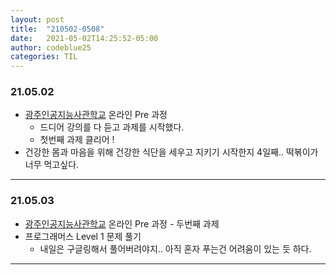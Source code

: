 ```yaml
---
layout: post
title:  "210502-0508"
date:   2021-05-02T14:25:52-05:00
author: codeblue25
categories: TIL
---
```


<h3>21.05.02</h3>

* [광주인공지능사관학교](https://aischool.likelion.net/) 온라인 Pre 과정
  * 드디어 강의를 다 듣고 과제를 시작했다.
  * 첫번째 과제 클리어 !
* 건강한 몸과 마음을 위해 건강한 식단을 세우고 지키기 시작한지 4일째.. 떡볶이가 너무 먹고싶다.

---

<h3>21.05.03</h3>

* [광주인공지능사관학교](https://aischool.likelion.net/) 온라인 Pre 과정 - 두번째 과제
* 프로그래머스 Level 1 문제 풀기
  * 내일은 구글링해서 풀어버려야지.. 아직 혼자 푸는건 어려움이 있는 듯 하다.

---
